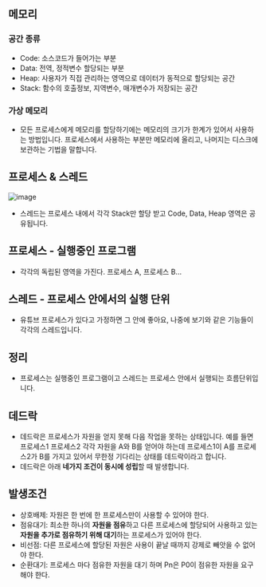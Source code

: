 ## 메모리 
### 공간 종류
- Code: 소스코드가 들어가는 부분
- Data: 전역, 정적변수 할당되는 부분
- Heap: 사용자가 직접 관리하는 영역으로 데이터가 동적으로 할당되는 공간
- Stack: 함수의 호출정보, 지역변수, 매개변수가 저장되는 공간

### 가상 메모리
- 모든 프로세스에게 메모리를 할당하기에는 메모리의 크기가 한계가 있어서 사용하는 방법입니다. 프로세스에서 사용하는 부분만 메모리에 올리고, 나머지는 디스크에 보관하는 기법을 말합니다.

## 프로세스 & 스레드
![image](https://user-images.githubusercontent.com/13326651/216749436-ddbbcbf0-c94b-406f-848a-3aa0309a7db7.png)
- 스레드는 프로세스 내에서 각각 Stack만 할당 받고 Code, Data, Heap 영역은 공유됩니다.

## 프로세스 - 실행중인 프로그램
- 각각의 독립된 영역을 가진다. 프로세스 A, 프로세스 B...

## 스레드 - 프로세스 안에서의 실행 단위
- 유튜브 프로세스가 있다고 가정하면 그 안에 좋아요, 나중에 보기와 같은 기능들이 각각의 스레드입니다.

## 정리
- 프로세스는 실행중인 프로그램이고 스레드는 프로세스 안에서 실행되는 흐름단위입니다.

## 데드락
- 데드락은 프로세스가 자원을 얻지 못해 다음 작업을 못하는 상태입니다. 예를 들면 프로세스1 프로세스2 각각 자원을 A와 B를 얻어야 하는데 프로세스1이 A를 프로세스2가 B를 가지고 있어서 무한정 기다리는 상태를 데드락이라고 합니다.
- 데드락은 아래 **네가지 조건이 동시에 성립**할 때 발생합니다.

## 발생조건
- 상호배제: 자원은 한 번에 한 프로세스만이 사용할 수 있어야 한다.
- 점유대기: 최소한 하나의 **자원을 점유**하고 다른 프로세스에 할당되어 사용하고 있는 **자원을 추가로 점유하기 위해 대기**하는 프로세스가 있어야 한다.
- 비선점: 다른 프로세스에 할당된 자원은 사용이 끝날 때까지 강제로 빼앗을 수 없어야 한다.
- 순환대기: 프로세스 마다 점유한 자원을 대기 하며 Pn은 P0이 점유한 자원을 요구해야 한다.
